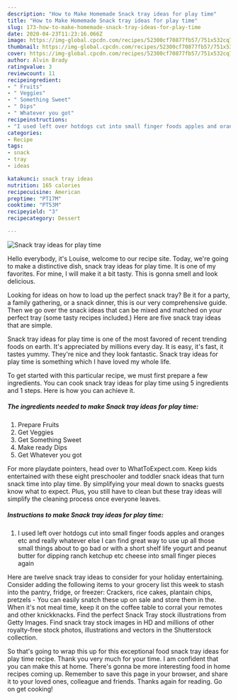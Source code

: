 ```yaml
---
description: "How to Make Homemade Snack tray ideas for play time"
title: "How to Make Homemade Snack tray ideas for play time"
slug: 173-how-to-make-homemade-snack-tray-ideas-for-play-time
date: 2020-04-23T11:23:16.066Z
image: https://img-global.cpcdn.com/recipes/52300cf70877fb57/751x532cq70/snack-tray-ideas-for-play-time-recipe-main-photo.jpg
thumbnail: https://img-global.cpcdn.com/recipes/52300cf70877fb57/751x532cq70/snack-tray-ideas-for-play-time-recipe-main-photo.jpg
cover: https://img-global.cpcdn.com/recipes/52300cf70877fb57/751x532cq70/snack-tray-ideas-for-play-time-recipe-main-photo.jpg
author: Alvin Brady
ratingvalue: 3
reviewcount: 11
recipeingredient:
- " Fruits"
- " Veggies"
- " Something Sweet"
- " Dips"
- " Whatever you got"
recipeinstructions:
- "I used left over hotdogs cut into small finger foods apples and oranges etc and really whatever else I can find great way to use up all those small things about to go bad or with a short shelf life yogurt and peanut butter for dipping ranch ketchup etc cheese into small finger pieces again"
categories:
- Recipe
tags:
- snack
- tray
- ideas

katakunci: snack tray ideas 
nutrition: 165 calories
recipecuisine: American
preptime: "PT17M"
cooktime: "PT53M"
recipeyield: "3"
recipecategory: Dessert

---
```



![Snack tray ideas for play time](https://img-global.cpcdn.com/recipes/52300cf70877fb57/751x532cq70/snack-tray-ideas-for-play-time-recipe-main-photo.jpg)

Hello everybody, it's Louise, welcome to our recipe site. Today, we're going to make a distinctive dish, snack tray ideas for play time. It is one of my favorites. For mine, I will make it a bit tasty. This is gonna smell and look delicious.

Looking for ideas on how to load up the perfect snack tray? Be it for a party, a family gathering, or a snack dinner, this is our very comprehensive guide. Then we go over the snack ideas that can be mixed and matched on your perfect tray (some tasty recipes included.) Here are five snack tray ideas that are simple.

Snack tray ideas for play time is one of the most favored of recent trending foods on earth. It's appreciated by millions every day. It is easy, it's fast, it tastes yummy. They're nice and they look fantastic. Snack tray ideas for play time is something which I have loved my whole life.


To get started with this particular recipe, we must first prepare a few ingredients. You can cook snack tray ideas for play time using 5 ingredients and 1 steps. Here is how you can achieve it.

<!--inarticleads1-->

##### The ingredients needed to make Snack tray ideas for play time:

1. Prepare  Fruits
1. Get  Veggies
1. Get  Something Sweet
1. Make ready  Dips
1. Get  Whatever you got


For more playdate pointers, head over to WhatToExpect.com. Keep kids entertained with these eight preschooler and toddler snack ideas that turn snack time into play time. By simplifying your meal down to snacks guests know what to expect. Plus, you still have to clean but these tray ideas will simplify the cleaning process once everyone leaves. 

<!--inarticleads2-->

##### Instructions to make Snack tray ideas for play time:

1. I used left over hotdogs cut into small finger foods apples and oranges etc and really whatever else I can find great way to use up all those small things about to go bad or with a short shelf life yogurt and peanut butter for dipping ranch ketchup etc cheese into small finger pieces again


Here are twelve snack tray ideas to consider for your holiday entertaining. Consider adding the following items to your grocery list this week to stash into the pantry, fridge, or freezer: Crackers, rice cakes, plantain chips, pretzels - You can easily snatch these up on sale and store them in the. When it&#39;s not meal time, keep it on the coffee table to corral your remotes and other knickknacks. Find the perfect Snack Tray stock illustrations from Getty Images. Find snack tray stock images in HD and millions of other royalty-free stock photos, illustrations and vectors in the Shutterstock collection. 

So that's going to wrap this up for this exceptional food snack tray ideas for play time recipe. Thank you very much for your time. I am confident that you can make this at home. There's gonna be more interesting food in home recipes coming up. Remember to save this page in your browser, and share it to your loved ones, colleague and friends. Thanks again for reading. Go on get cooking!
